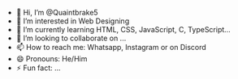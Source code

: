 - 👋 Hi, I’m @Quaintbrake5
- 👀 I’m interested in Web Designing
- 🌱 I’m currently learning HTML, CSS, JavaScript, C, TypeScript...
- 💞️ I’m looking to collaborate on ...
- 📫 How to reach me: Whatsapp, Instagram or on Discord
- 😄 Pronouns: He/Him
- ⚡ Fun fact: ...

<!---
Quaintbrake5/Quaintbrake5 is a ✨ special ✨ repository because its `README.md` (this file) appears on your GitHub profile.
You can click the Preview link to take a look at your changes.
--->
